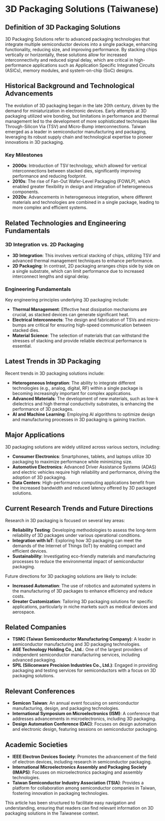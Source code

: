 # 3D Packaging Solutions (Taiwanese)

## Definition of 3D Packaging Solutions

3D Packaging Solutions refer to advanced packaging technologies that integrate multiple semiconductor devices into a single package, enhancing functionality, reducing size, and improving performance. By stacking chips vertically or horizontally, these solutions allow for increased interconnectivity and reduced signal delay, which are critical in high-performance applications such as Application Specific Integrated Circuits (ASICs), memory modules, and system-on-chip (SoC) designs.

## Historical Background and Technological Advancements

The evolution of 3D packaging began in the late 20th century, driven by the demand for miniaturization in electronic devices. Early attempts at 3D packaging utilized wire bonding, but limitations in performance and thermal management led to the development of more sophisticated techniques like Through-Silicon Via (TSV) and Micro-Bump interconnections. Taiwan emerged as a leader in semiconductor manufacturing and packaging, leveraging its robust supply chain and technological expertise to pioneer innovations in 3D packaging.

### Key Milestones
- **2000s**: Introduction of TSV technology, which allowed for vertical interconnections between stacked dies, significantly improving performance and reducing footprint.
- **2010s**: The rise of Fan-Out Wafer-Level Packaging (FOWLP), which enabled greater flexibility in design and integration of heterogeneous components.
- **2020s**: Advancements in heterogeneous integration, where different materials and technologies are combined in a single package, leading to more complex and efficient systems.

## Related Technologies and Engineering Fundamentals

### 3D Integration vs. 2D Packaging

- **3D Integration**: This involves vertical stacking of chips, utilizing TSV and advanced thermal management techniques to enhance performance.
- **2D Packaging**: In contrast, 2D packaging arranges chips side by side on a single substrate, which can limit performance due to increased interconnect lengths and signal delay.

### Engineering Fundamentals
Key engineering principles underlying 3D packaging include:
- **Thermal Management**: Effective heat dissipation mechanisms are crucial, as stacked devices can generate significant heat.
- **Electrical Interconnects**: The design and fabrication of TSVs and micro-bumps are critical for ensuring high-speed communication between stacked dies.
- **Material Science**: The selection of materials that can withstand the stresses of stacking and provide reliable electrical performance is essential.

## Latest Trends in 3D Packaging

Recent trends in 3D packaging solutions include:
- **Heterogeneous Integration**: The ability to integrate different technologies (e.g., analog, digital, RF) within a single package is becoming increasingly important for complex applications.
- **Advanced Materials**: The development of new materials, such as low-k dielectrics and high thermal conductivity substrates, is enhancing the performance of 3D packages.
- **AI and Machine Learning**: Employing AI algorithms to optimize design and manufacturing processes in 3D packaging is gaining traction.

## Major Applications

3D packaging solutions are widely utilized across various sectors, including:
- **Consumer Electronics**: Smartphones, tablets, and laptops utilize 3D packaging to maximize performance while minimizing size.
- **Automotive Electronics**: Advanced Driver Assistance Systems (ADAS) and electric vehicles require high reliability and performance, driving the adoption of 3D packaging.
- **Data Centers**: High-performance computing applications benefit from the increased bandwidth and reduced latency offered by 3D packaged solutions.

## Current Research Trends and Future Directions

Research in 3D packaging is focused on several key areas:
- **Reliability Testing**: Developing methodologies to assess the long-term reliability of 3D packages under various operational conditions.
- **Integration with IoT**: Exploring how 3D packaging can meet the demands of the Internet of Things (IoT) by enabling compact and efficient devices.
- **Sustainability**: Investigating eco-friendly materials and manufacturing processes to reduce the environmental impact of semiconductor packaging.

Future directions for 3D packaging solutions are likely to include:
- **Increased Automation**: The use of robotics and automated systems in the manufacturing of 3D packages to enhance efficiency and reduce costs.
- **Greater Customization**: Tailoring 3D packaging solutions for specific applications, particularly in niche markets such as medical devices and aerospace.

## Related Companies

- **TSMC (Taiwan Semiconductor Manufacturing Company)**: A leader in semiconductor manufacturing and 3D packaging technologies.
- **ASE Technology Holding Co., Ltd.**: One of the largest providers of independent semiconductor manufacturing services, including advanced packaging.
- **SPIL (Siliconware Precision Industries Co., Ltd.)**: Engaged in providing packaging and testing services for semiconductors with a focus on 3D packaging solutions.

## Relevant Conferences

- **Semicon Taiwan**: An annual event focusing on semiconductor manufacturing, design, and packaging technologies.
- **International Symposium on Microelectronics (ISM)**: A conference that addresses advancements in microelectronics, including 3D packaging.
- **Design Automation Conference (DAC)**: Focuses on design automation and electronic design, featuring sessions on semiconductor packaging.

## Academic Societies

- **IEEE Electron Devices Society**: Promotes the advancement of the field of electron devices, including research in semiconductor packaging.
- **International Microelectronics Assembly and Packaging Society (IMAPS)**: Focuses on microelectronics packaging and assembly technologies.
- **Taiwan Semiconductor Industry Association (TSIA)**: Provides a platform for collaboration among semiconductor companies in Taiwan, fostering innovation in packaging technologies. 

This article has been structured to facilitate easy navigation and understanding, ensuring that readers can find relevant information on 3D packaging solutions in the Taiwanese context.